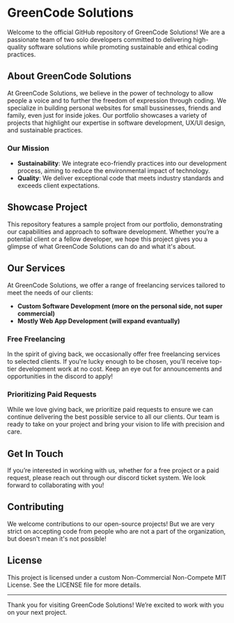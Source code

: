 # GreenCode Solutions

Welcome to the official GitHub repository of GreenCode Solutions! We are a passionate team of two solo developers committed to delivering high-quality software solutions while promoting sustainable and ethical coding practices.

## About GreenCode Solutions

At GreenCode Solutions, we believe in the power of technology to allow people a voice and to further the freedom of expression through coding. We specialize in building personal websites for small bussinesses, friends and family, even just for inside jokes. Our portfolio showcases a variety of projects that highlight our expertise in software development, UX/UI design, and sustainable practices.

### Our Mission

- **Sustainability**: We integrate eco-friendly practices into our development process, aiming to reduce the environmental impact of technology.
- **Quality**: We deliver exceptional code that meets industry standards and exceeds client expectations.

## Showcase Project

This repository features a sample project from our portfolio, demonstrating our capabilities and approach to software development. Whether you’re a potential client or a fellow developer, we hope this project gives you a glimpse of what GreenCode Solutions can do and what it's about.

## Our Services

At GreenCode Solutions, we offer a range of freelancing services tailored to meet the needs of our clients:

- **Custom Software Development (more on the personal side, not super commercial)**
- **Mostly Web App Development (will expand evantually)**

### Free Freelancing

In the spirit of giving back, we occasionally offer free freelancing services to selected clients. If you're lucky enough to be chosen, you'll receive top-tier development work at no cost. Keep an eye out for announcements and opportunities in the discord to apply!

### Prioritizing Paid Requests

While we love giving back, we prioritize paid requests to ensure we can continue delivering the best possible service to all our clients. Our team is ready to take on your project and bring your vision to life with precision and care.

## Get In Touch

If you’re interested in working with us, whether for a free project or a paid request, please reach out through our discord ticket system. We look forward to collaborating with you!

## Contributing

We welcome contributions to our open-source projects! But we are very strict on accepting code from people who are not a part of the organization, but doesn't mean it's not possible!

## License

This project is licensed under a custom Non-Commercial Non-Compete MIT License. See the LICENSE file for more details.

---

Thank you for visiting GreenCode Solutions! We’re excited to work with you on your next project.
